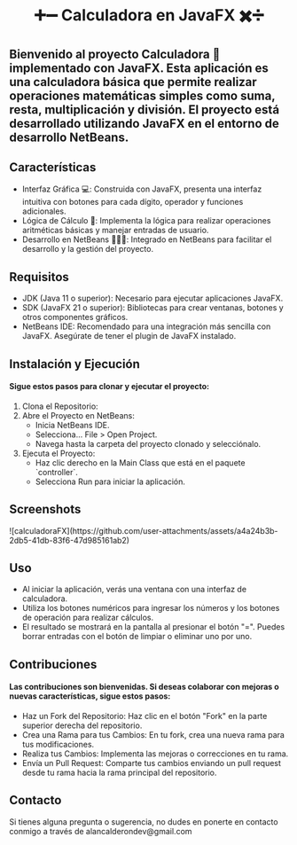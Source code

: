 <h1 align="center">➕➖ Calculadora en JavaFX ✖️➗</h1>

## Bienvenido al proyecto Calculadora 🔢 implementado con JavaFX. Esta aplicación es una calculadora básica que permite realizar operaciones matemáticas simples como suma, resta, multiplicación y división. El proyecto está desarrollado utilizando JavaFX en el entorno de desarrollo NetBeans.
<h2>Características</h2>
<ul>
  <li>Interfaz Gráfica 💻: Construida con JavaFX, presenta una interfaz intuitiva con botones para cada dígito, operador y funciones adicionales.</li>
  <li>Lógica de Cálculo 🤔: Implementa la lógica para realizar operaciones aritméticas básicas y manejar entradas de usuario.</li>
  <li>Desarrollo en NetBeans 👨🏻‍💻: Integrado en NetBeans para facilitar el desarrollo y la gestión del proyecto.</li>
</ul>
<h2>Requisitos</h2>
<ul>
  <li>JDK (Java 11 o superior): Necesario para ejecutar aplicaciones JavaFX.</li>
  <li>SDK (JavaFX 21 o superior): Bibliotecas para crear ventanas, botones y otros componentes gráficos.</li>
  <li>NetBeans IDE: Recomendado para una integración más sencilla con JavaFX. Asegúrate de tener el plugin de JavaFX instalado.</li>
</ul>
<h2>Instalación y Ejecución</h2>
<h4>Sigue estos pasos para clonar y ejecutar el proyecto:</h4>
<ol>
  <li>Clona el Repositorio:</li>
  <li>Abre el Proyecto en NetBeans:
    <ul>
      <li>Inicia NetBeans IDE.</li>
      <li>Selecciona... File > Open Project.</li>
      <li>Navega hasta la carpeta del proyecto clonado y selecciónalo.</li>
    </ul>
  </li>
  <li>Ejecuta el Proyecto:
    <ul>
      <li>Haz clic derecho en la Main Class que está en el paquete `controller`.</li>
      <li>Selecciona Run para iniciar la aplicación.</li>
    </ul>
  </li>
</ol>
<h2>Screenshots</h2>
![calculadoraFX](https://github.com/user-attachments/assets/a4a24b3b-2db5-41db-83f6-47d985161ab2)

<h2>Uso</h2>
<ul>
  <li>Al iniciar la aplicación, verás una ventana con una interfaz de calculadora.</li>
  <li>Utiliza los botones numéricos para ingresar los números y los botones de operación para realizar cálculos.</li>
  <li>El resultado se mostrará en la pantalla al presionar el botón "=". Puedes borrar entradas con el botón de limpiar o eliminar uno por uno.</li>
</ul>
<h2>Contribuciones</h2>
<h4>Las contribuciones son bienvenidas. Si deseas colaborar con mejoras o nuevas características, sigue estos pasos:</h4>
<ul>
  <li>Haz un Fork del Repositorio: Haz clic en el botón "Fork" en la parte superior derecha del repositorio.</li>
  <li>Crea una Rama para tus Cambios: En tu fork, crea una nueva rama para tus modificaciones.</li>
  <li>Realiza tus Cambios: Implementa las mejoras o correcciones en tu rama.</li>
  <li>Envía un Pull Request: Comparte tus cambios enviando un pull request desde tu rama hacia la rama principal del repositorio.</li>
</ul>
<h2>Contacto</h2>
Si tienes alguna pregunta o sugerencia, no dudes en ponerte en contacto conmigo a través de alancalderondev@gmail.com
